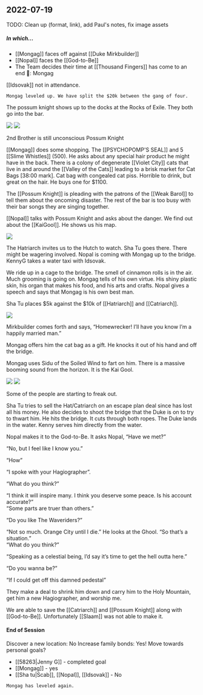 ## 2022-07-19
TODO: Clean up (format, link), add Paul's notes, fix image assets
##### In which...
* [[Mongag]] faces off against [[Duke Mirkbuilder]]
* [[Nopal]] faces the [[God-to-Be]]
* The Team decides their time at [[Thousand Fingers]] has come to an end
🐐: Mongag

[[Idsovak]] not in attendance.

`Mongag leveled up. We have split the $20k between the gang of four.`  

The possum knight shows up to the docks at the Rocks of Exile. They both go into the bar.

  

![](https://lh3.googleusercontent.com/Ne-yxkzVagKPDuh86krRcXZ7j_BvtKVUPnSCf2uO8-52hwBn_-EPNC50ItwIg-s7GqkHrttTnbUlrJdpnHt9QcibCkdv5hayAQ-W390UWbBWOWlmdgcdk3WOdz7KX4cex-H34-SzGQ1W9psEnAo) ![](https://lh3.googleusercontent.com/mQs8bXVExIHyFeVX6dJXMu-PTsh0tW_S-PaQFMRvMH44MYGlRLceE0WvUYsXNxskiSZA7blkYjyP9yIT2yIAhCz2C9aJA5hDiiKxzptvgTqH7c5sNA5pjomPAuzl4weEip6e7SZMAaKeISeyI1c)

2nd Brother is still unconscious Possum Knight

  

[[Mongag]] does some shopping. The [[PSYCHOPOMP'S SEAL]] and 5 [[Slime Whistles]] (500). He asks about any special hair product he might have in the back. There is a colony of degenerate [[Violet City]] cats that live in and around the [[Valley of the Cats]] leading to a brisk market for Cat Bags [38:00 mark]. Cat bag with congealed cat piss. Horrible to drink, but great on the hair. He buys one for $1100. 

  

The [[Possum Knight]] is pleading with the patrons of the [[Weak Barol]] to tell them about the oncoming disaster. The rest of the bar is too busy with their bar songs they are singing together. 

  

[[Nopal]] talks with Possum Knight and asks about the danger. We find out about the [[KaiGool]]. He shows us his map. 

  

![](https://lh4.googleusercontent.com/z9Q39siv4U2kjmEh8S1EBP3AyW075903Lc_MZugTNEbRISbFN2oTDoOnNHK0FrfxyIA6IO-pzvt6iL_-Fztettr-Iq8sSLOv4deD7o4O_71VsYHQr9tSlvhgovcclO_HQjqIL7JzKOB2KueDIkU)

  

The Hatriarch invites us to the Hutch to watch. Sha Tu goes there. There might be wagering involved. Nopal is coming with Mongag up to the bridge. KennyG takes a water taxi with Idsovak. 

  

We ride up in a cage to the bridge. The smell of cinnamon rolls is in the air. Much grooming is going on. Mongag tells of his own virtue. His shiny plastic skin, his organ that makes his food, and his arts and crafts. Nopal gives a speech and says that Mongag is his own best man. 

  

Sha Tu places $5k against the $10k of [[Hatriarch]] and [[Catriarch]]. 

![](https://lh6.googleusercontent.com/cXQF7BaMMLe5g2jW5ejtdkpBLUrtRCF-Ea-xnHAwu38IXy2n13hDU7TKpbWdnOf-U_Lfz9NGpyZR9vMqq5sAuajGEUoZ2I4Pr6OmK9l9Iswh_3nZ4bC0AW7fMB_8GsSzaIZFoyzc_1o2DuuSUCU)

Mirkbuilder comes forth and says, “Homewrecker! I’ll have you know I’m a happily married man.”

  

Mongag offers him the cat bag as a gift. He knocks it out of his hand and off the bridge.

  
  

Mongag uses Sidu of the Soiled Wind to fart on him. There is a massive booming sound from the horizon. It is the Kai Gool. 

![](https://lh6.googleusercontent.com/r-VxBsy0-Nu9qAFjnUK2z2D2N6M4Vbp86cozNj3XoIbIsXbDrfU4ran-g2zGR6nB1jED9mVtJqQMMUILarqbDCaQ_TfXlV_CMPuRMsQUHCclYXZEe7BaAaAWyVrtB_n94Md9zJOVfic-WPlwejc) ![](https://lh6.googleusercontent.com/z1DjBoI74OOUl0XXlgE_TQCXMq70i-p1kUOpU-XFWRfRbFwrXNR1qnOU-xbep7lJVWwwNiuc0cOBkovR_Ijwox85Izgqr5jq4wfIb8NOIx7rL3vTQjlUYqOV--GTw4AtiOjDT_5f-xTlmRKGV84)

  

Some of the people are starting to freak out. 

  

Sha Tu tries to sell the Hat/Catriarch on an escape plan deal since has lost all his money. He also decides to shoot the bridge that the Duke is on to try to thwart him. He hits the bridge. It cuts through both ropes. The Duke lands in the water. Kenny serves him directly from the water. 

  

Nopal makes it to the God-to-Be. It asks Nopal, “Have we met?”

“No, but I feel like I know you.”

“How”

“I spoke with your Hagiographer”. 

“What do you think?”

“I think it will inspire many. I think you deserve some peace. Is his account accurate?”  
“Some parts are truer than others.”

“Do you like The Waveriders?”

“Not so much. Orange City until I die.” He looks at the Ghool. “So that’s a situation.”  
“What do you think?”

“Speaking as a celestial being, I’d say it’s time to get the hell outta here.”

“Do you wanna be?”

“If I could get off this damned pedestal”

  

They make a deal to shrink him down and carry him to the Holy Mountain, get him a new Hagiographer, and worship me. 

  

We are able to save the [[Catriarch]] and [[Possum Knight]] along with [[God-to-Be]]. Unfortunately [[Slaam]] was not able to make it. 

#### End of Session

Discover a new location: No
Increase family bonds: Yes!
Move towards personal goals? 
* [[58263|Jenny G]] - completed goal
* [[Mongag]] - yes
* [[Sha tu|Scab]], [[Nopal]], [[Idsovak]] - No

`Mongag has leveled again.`
